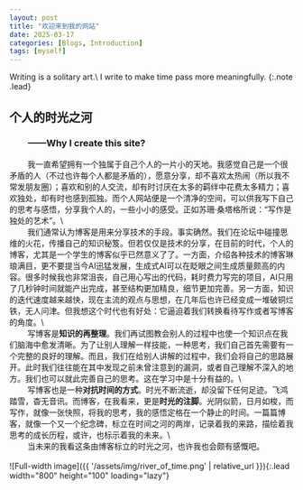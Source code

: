 ```yaml
---
layout: post
title: "欢迎来到我的网站"
date: 2025-03-17
categories: [Blogs, Introduction]
tags: [myself]
---
```


Writing is a solitary art.\\
I write to make time pass more meaningfully.
{:.note .lead}

## 个人的时光之河
### &emsp;&emsp;——Why I create this site?
&emsp;&emsp; 我一直希望拥有一个独属于自己个人的一片小的天地。我感觉自己是一个很矛盾的人（不过也许每个人都是矛盾的），愿意分享，却不喜欢太热闹（所以我不常发朋友圈）；喜欢和别的人交流，却有时讨厌在太多的羁绊中花费太多精力；喜欢独处，却有时也感到孤独。而个人网站便是一个清净的空间，可以供我写下自己的思考与感悟，分享我个人的，一些小小的感受。正如苏珊·桑塔格所说：“写作是独处的艺术”。\\
<br>
&emsp;&emsp; 我们通常认为博客是用来分享技术的手段。事实确然。我们在论坛中碰撞思维的火花，传播自己的知识秘笈。但若仅仅是技术的分享，在目前的时代，个人的博客，尤其是一个学生的博客似乎已然意义了了。一方面，介绍各种技术的博客琳琅满目，更不要提当今AI迅猛发展，生成式AI可以在眨眼之间生成质量颇高的内容。很多时候我也非常沮丧，自己用心写出的代码，耗时费力写完的项目，AI只用了几秒钟时间就能产出完成，甚至结构更加精良，细节更加完善。另一方面，知识的迭代速度越来越快，现在主流的观点与思想，在几年后也许已经变成一堆破铜烂铁，无人问津。但我想这个时代也有好处：它逼迫着我们转换看待写作或者写博客的角度。\\
<br>
&emsp;&emsp; 写博客是**知识的再整理**。我们再试图教会别人的过程中也使一个知识点在我们脑海中愈发清晰。为了让别人理解一样技能，一种思考，我们自己首先需要有一个完整的良好的理解。而且，我们在给别人讲解的过程中，我们会将自己的思路展开。此时我们往往能在其中发现之前未曾注意到的漏洞，或者自己理解不深入的地方。我们也可以就此完善自己的思考。这在学习中是十分有益的。\\
<br>
&emsp;&emsp; 写博客也是一种**对抗时间的方式**。时光不断流逝，却没留下任何足迹。飞鸿踏雪，杳无音讯。而博客，在我看来，更是**时光的注脚**。光阴似箭，日月如梭，而写作，就像一张快照，将我的思考，我的感悟定格在一个静止的时间。一篇篇博客，就像一个又一个纪念碑，标立在时间之河的两岸，记录着我的来路，描绘着我思考的成长历程，或许，也标示着我的未来。\\
<br>
&emsp;&emsp; 当未来的我看这条由博客标立的时光之河，也许我也会颇有感慨吧。
<br><br>
![Full-width image]({{ '/assets/img/river_of_time.png' | relative_url }}){:.lead width="800" height="100" loading="lazy"}
